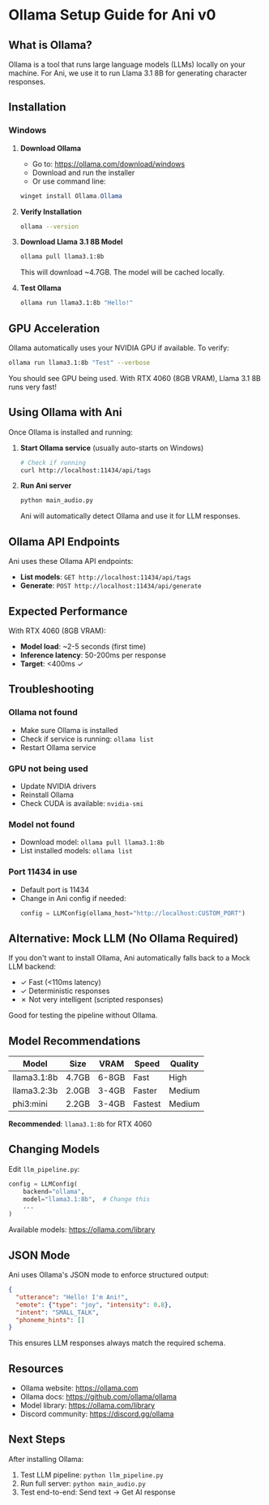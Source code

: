 # Ollama Setup Guide for Ani v0

## What is Ollama?

Ollama is a tool that runs large language models (LLMs) locally on your machine. For Ani, we use it to run Llama 3.1 8B for generating character responses.

## Installation

### Windows

1. **Download Ollama**
   - Go to: https://ollama.com/download/windows
   - Download and run the installer
   - Or use command line:
   ```powershell
   winget install Ollama.Ollama
   ```

2. **Verify Installation**
   ```bash
   ollama --version
   ```

3. **Download Llama 3.1 8B Model**
   ```bash
   ollama pull llama3.1:8b
   ```

   This will download ~4.7GB. The model will be cached locally.

4. **Test Ollama**
   ```bash
   ollama run llama3.1:8b "Hello!"
   ```

## GPU Acceleration

Ollama automatically uses your NVIDIA GPU if available. To verify:

```bash
ollama run llama3.1:8b "Test" --verbose
```

You should see GPU being used. With RTX 4060 (8GB VRAM), Llama 3.1 8B runs very fast!

## Using Ollama with Ani

Once Ollama is installed and running:

1. **Start Ollama service** (usually auto-starts on Windows)
   ```bash
   # Check if running
   curl http://localhost:11434/api/tags
   ```

2. **Run Ani server**
   ```bash
   python main_audio.py
   ```

   Ani will automatically detect Ollama and use it for LLM responses.

## Ollama API Endpoints

Ani uses these Ollama API endpoints:

- **List models**: `GET http://localhost:11434/api/tags`
- **Generate**: `POST http://localhost:11434/api/generate`

## Expected Performance

With RTX 4060 (8GB VRAM):
- **Model load**: ~2-5 seconds (first time)
- **Inference latency**: 50-200ms per response
- **Target**: <400ms ✓

## Troubleshooting

### Ollama not found
- Make sure Ollama is installed
- Check if service is running: `ollama list`
- Restart Ollama service

### GPU not being used
- Update NVIDIA drivers
- Reinstall Ollama
- Check CUDA is available: `nvidia-smi`

### Model not found
- Download model: `ollama pull llama3.1:8b`
- List installed models: `ollama list`

### Port 11434 in use
- Default port is 11434
- Change in Ani config if needed:
  ```python
  config = LLMConfig(ollama_host="http://localhost:CUSTOM_PORT")
  ```

## Alternative: Mock LLM (No Ollama Required)

If you don't want to install Ollama, Ani automatically falls back to a Mock LLM backend:
- ✓ Fast (<110ms latency)
- ✓ Deterministic responses
- ✗ Not very intelligent (scripted responses)

Good for testing the pipeline without Ollama.

## Model Recommendations

| Model | Size | VRAM | Speed | Quality |
|-------|------|------|-------|---------|
| llama3.1:8b | 4.7GB | 6-8GB | Fast | High |
| llama3.2:3b | 2.0GB | 3-4GB | Faster | Medium |
| phi3:mini | 2.2GB | 3-4GB | Fastest | Medium |

**Recommended**: `llama3.1:8b` for RTX 4060

## Changing Models

Edit `llm_pipeline.py`:

```python
config = LLMConfig(
    backend="ollama",
    model="llama3.1:8b",  # Change this
    ...
)
```

Available models: https://ollama.com/library

## JSON Mode

Ani uses Ollama's JSON mode to enforce structured output:

```json
{
  "utterance": "Hello! I'm Ani!",
  "emote": {"type": "joy", "intensity": 0.8},
  "intent": "SMALL_TALK",
  "phoneme_hints": []
}
```

This ensures LLM responses always match the required schema.

## Resources

- Ollama website: https://ollama.com
- Ollama docs: https://github.com/ollama/ollama
- Model library: https://ollama.com/library
- Discord community: https://discord.gg/ollama

## Next Steps

After installing Ollama:
1. Test LLM pipeline: `python llm_pipeline.py`
2. Run full server: `python main_audio.py`
3. Test end-to-end: Send text → Get AI response
